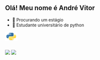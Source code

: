 ## Olá! Meu nome é André Vitor

- 🔭 Procurando um estágio
- 🌱 Estudante universitário de python

<img align="center" alt="Nine-Python" height="30" width="40" src="https://raw.githubusercontent.com/devicons/devicon/master/icons/python/python-original.svg">

##
<div>
  <a href="https://wa.me/559193464530" target="_blank"><img src="https://img.shields.io/badge/WhatsApp-25D366?style=for-the-badge&logo=whatsapp&logoColor=white" target="_blank"></a>
  <a href = "mailto:abbacchio91@gmail.com"><img src="https://img.shields.io/badge/-Gmail-%23333?style=for-the-badge&logo=gmail&logoColor=white" target="_blank"></a>
</div>

